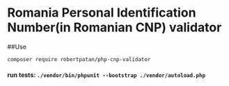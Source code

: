 # Romania Personal Identification Number(in Romanian CNP) validator

##Use

`composer require robertpatan/php-cnp-validator`





#### run tests: `./vendor/bin/phpunit --bootstrap ./vendor/autoload.php`